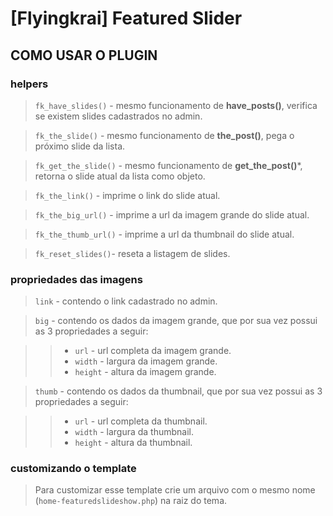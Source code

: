 # [Flyingkrai] Featured Slider

## COMO USAR O PLUGIN

### helpers

> `fk_have_slides()` - mesmo funcionamento de **have_posts()**, verifica se existem slides cadastrados no admin.

> `fk_the_slide()` - mesmo funcionamento de **the_post()**, pega o próximo slide da lista.

> `fk_get_the_slide()` - mesmo funcionamento de **get_the_post()***, retorna o slide atual da lista como objeto.

> `fk_the_link()` - imprime o link do slide atual.

> `fk_the_big_url()` - imprime a url da imagem grande do slide atual.

> `fk_the_thumb_url()` - imprime a url da thumbnail do slide atual.

> `fk_reset_slides()`- reseta a listagem de slides.

### propriedades das imagens

> `link` - contendo o link cadastrado no admin.

>  `big` - contendo os dados da imagem grande, que por sua vez possui as 3 propriedades a seguir:

>>    * `url` - url completa da imagem grande.
>>    * `width` - largura da imagem grande.
>>    * `height` - altura da imagem grande.


> `thumb` - contendo os dados da thumbnail, que por sua vez possui as 3 propriedades a seguir:

>>    * `url` - url completa da thumbnail.
>>    * `width`  - largura da thumbnail.
>>    * `height` - altura da thumbnail.

### customizando o template
> Para customizar esse template crie um arquivo com o mesmo nome (`home-featuredslideshow.php`) na raiz do tema.
